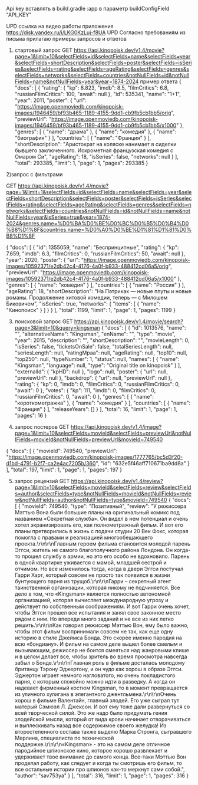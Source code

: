 Api key вставлять в build.gradle :app в параметр buildConfigField "API_KEY"


UPD ссылка на видео работы приложения https://disk.yandex.ru/i/LKG0KzLuj-f8UA
UPD Согласно требованиям из письма прилагаю примеры запросов и ответов

1) стартовый запрос
GET https://api.kinopoisk.dev/v1.4/movie?page=1&limit=10&selectFields=id&selectFields=name&selectFields=year&selectFields=shortDescription&selectFields=poster&selectFields=isSeries&selectFields=rating&selectFields=ageRating&selectFields=genres&selectFields=networks&selectFields=countries&notNullFields=id&notNullFields=name&notNullFields=year&year=1874-2024
пример ответа
{
    "docs": [
        {
            "rating": {
                "kp": 8.823,
                "imdb": 8.5,
                "filmCritics": 6.8,
                "russianFilmCritics": 100,
                "await": null
            },
            "id": 535341,
            "name": "1+1",
            "year": 2011,
            "poster": {
                "url": "https://image.openmoviedb.com/kinopoisk-images/1946459/bf93b465-1189-4155-9dd1-cb9fb5cb1bb5/orig",
                "previewUrl": "https://image.openmoviedb.com/kinopoisk-images/1946459/bf93b465-1189-4155-9dd1-cb9fb5cb1bb5/x1000"
            },
            "genres": [
                {
                    "name": "драма"
                },
                {
                    "name": "комедия"
                },
                {
                    "name": "биография"
                }
            ],
            "countries": [
                {
                    "name": "Франция"
                }
            ],
            "shortDescription": "Аристократ на коляске нанимает в сиделки бывшего заключенного. Искрометная французская комедия с Омаром Си",
            "ageRating": 18,
            "isSeries": false,
            "networks": null
        }
    ],
    "total": 293385,
    "limit": 1,
    "page": 1,
    "pages": 293385
}

2)запрос с фильтрами

GET https://api.kinopoisk.dev/v1.4/movie?page=1&limit=1&selectFields=id&selectFields=name&selectFields=year&selectFields=shortDescription&selectFields=poster&selectFields=isSeries&selectFields=rating&selectFields=ageRating&selectFields=genres&selectFields=networks&selectFields=countries&notNullFields=id&notNullFields=name&notNullFields=year&isSeries=true&year=1874-2024&genres.name=%D0%BA%D0%BE%D0%BC%D0%B5%D0%B4%D0%B8%D1%8F&countries.name=%D0%A0%D0%BE%D1%81%D1%81%D0%B8%D1%8F

{
    "docs": [
        {
            "id": 1355059,
            "name": "Беспринципные",
            "rating": {
                "kp": 7.659,
                "imdb": 6.3,
                "filmCritics": 0,
                "russianFilmCritics": 50,
                "await": null
            },
            "year": 2020,
            "poster": {
                "url": "https://image.openmoviedb.com/kinopoisk-images/10592371/e2db42c4-4176-4a0f-b933-488412cd06a5/orig",
                "previewUrl": "https://image.openmoviedb.com/kinopoisk-images/10592371/e2db42c4-4176-4a0f-b933-488412cd06a5/x1000"
            },
            "genres": [
                {
                    "name": "комедия"
                }
            ],
            "countries": [
                {
                    "name": "Россия"
                }
            ],
            "ageRating": 18,
            "shortDescription": "На Патриках — новые плуты и новые романы. Продолжение хитовой комедии, теперь — с Милошем Биковичем",
            "isSeries": true,
            "networks": {
                "items": [
                    {
                        "name": "Кинопоиск"
                    }
                ]
            }
        }
    ],
    "total": 1199,
    "limit": 1,
    "page": 1,
    "pages": 1199
}

3) поисковой запрос
GET https://api.kinopoisk.dev/v1.4/movie/search?page=3&limit=10&query=kingsman
{
    "docs": [
        {
            "id": 1013576,
            "name": "",
            "alternativeName": "Kingsman",
            "enName": "",
            "type": "movie",
            "year": 2015,
            "description": "",
            "shortDescription": "",
            "movieLength": 0,
            "isSeries": false,
            "ticketsOnSale": false,
            "totalSeriesLength": null,
            "seriesLength": null,
            "ratingMpaa": null,
            "ageRating": null,
            "top10": null,
            "top250": null,
            "typeNumber": 1,
            "status": null,
            "names": [
                {
                    "name": "Kingsman",
                    "language": null,
                    "type": "Original title on kinopoisk"
                }
            ],
            "externalId": {
                "kpHD": null
            },
            "logo": null,
            "poster": {
                "url": null,
                "previewUrl": null
            },
            "backdrop": {
                "url": null,
                "previewUrl": null
            },
            "rating": {
                "kp": 0,
                "imdb": 0,
                "filmCritics": 0,
                "russianFilmCritics": 0,
                "await": 0
            },
            "votes": {
                "kp": 111,
                "imdb": 0,
                "filmCritics": 0,
                "russianFilmCritics": 0,
                "await": 0
            },
            "genres": [
                {
                    "name": "короткометражка"
                },
                {
                    "name": "комедия"
                }
            ],
            "countries": [
                {
                    "name": "Франция"
                }
            ],
            "releaseYears": []
        }
    ],
    "total": 16,
    "limit": 1,
    "page": 1,
    "pages": 16
}

4) запрос постеров
GET https://api.kinopoisk.dev/v1.4/image?page=1&limit=10&selectFields=movieId&selectFields=previewUrl&notNullFields=movieId&notNullFields=previewUrl&movieId=749540





{
    "docs": [
        {
            "movieId": 749540,
            "previewUrl": "https://image.openmoviedb.com/kinopoisk-images/1777765/bc5d3f20-d1bd-4791-b2f7-ca2e4ac7205b/360",
            "id": "632e5f46aff710671ba9dd8a"
        }
    ],
    "total": 197,
    "limit": 1,
    "page": 1,
    "pages": 197
}

5) запрос рецензий
GET https://api.kinopoisk.dev/v1.4/review?page=1&limit=10&selectFields=movieId&selectFields=review&selectFields=author&selectFields=type&notNullFields=movieId&notNullFields=review&notNullFields=author&notNullFields=type&movieId=749540
{
    "docs": [
        {
            "movieId": 749540,
            "type": "Позитивный",
            "review": "У режиссера Мэттью Вона были большие планы на оригинальный комикс под названием «Секретная служба». Он видел в нем потенциал и очень хотел экранизировать его, как полнометражный фильм. И вот его планы претворились в жизнь с подачи студии 20 Век Фокс, которая помогла с правами и реализацией многообещающего проекта.\r\n\r\nГлавным героем фильма становится молодой парень Эггси, житель не самого благополучного района Лондона. Он когда-то прошел службу в армии, но это его особо не вдохновило. Парень в одной квартирке уживается с мамой, младшей сестрой и отчимом. Но все изменилось тогда, когда в двери Эггси постучал Гарри Харт, который совсем не просто так появился в жизни бунтующего парня из трущоб.\r\n\r\nГарри – секретный агент таинственной организации, которая никому не подчиняется. Все дело в том, что «Kingsman» является полностью автономной организацией, которая вычисляет международную угрозу и действует по собственным соображениям. И вот Гарри очень хочет, чтобы Эггси прошел все испытания и занял свое законное место рядом с ним. Но впереди много заданий и не все из них легко решить.\r\n\r\nКак говорил режиссер Мэттью Вон, ему было важно, чтобы этот фильм воспринимали совсем не так, как еще одну историю в стиле Джеймса Бонда. Это скорее именно пародия на всю «бондиану». И фильм на самом деле вышел более смелым и вызывающим, режиссер не боится смеяться над жанровыми клише и в целом делает все, чтобы зритель во время просмотра навсегда забыл о Бонде.\r\n\r\nГлавная роль в фильме досталась молодому британцу Тэрону Эджертону, и он чудо как хорош в образе Эггси. Эджертон играет немного нагловатого, но очень покладистого парня, с которым спокойно можно идти в разведку. А когда он надевает фирменный костюм Kingsman, то в момент превращается из уличного хулигана в элегантного джентльмена.\r\n\r\nОчень хорош в фильме Валентайн, главный злодей. Его уже сыграл тут матерый Сэмюэл Л. Джексон. И вот ему тоже дали развернуться со всей творческой силой. Это же надо было придумать гения злодейской мысли, который от вида крови начинает отворачиваться и выплескивать назад все содержимое своего желудка! Из второстепенного состава также выделю Марка Стронга, сыгравшего Мерлина, специалиста по технической поддержке.\r\n\r\n«Kingsman» - это на самом деле отличное пародийное шпионское кино, которое хорошо развлекает и удерживает твое внимание до самого конца. Все-таки Мэттью Вон проделал работу, как следует и когда ты смотришь его фильм, то все остальные истории про шпионов как-то меркнут сами собой.",
            "author": "sav753ya"
        }
    ],
    "total": 316,
    "limit": 1,
    "page": 1,
    "pages": 316
}



